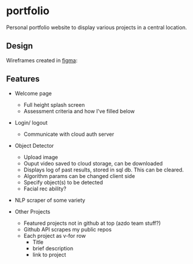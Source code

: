 # portfolio

Personal portfolio website to display various projects in a central location.

## Design

Wireframes created in [figma](https://www.figma.com/file/Qaq9PV9Cn1fr36j4bbsC3l/Portfolio?node-id=0%3A1):

## Features

- Welcome page

  - Full height splash screen
  - Assessment criteria and how I've filled below

- Login/ logout

  - Communicate with cloud auth server

- Object Detector

  - Upload image
  - Ouput video saved to cloud storage, can be downloaded
  - Displays log of past results, stored in sql db. This can be cleared.
  - Algorithm params can be changed client side
  - Specify object(s) to be detected
  - Facial rec ability?

- NLP scraper of some variety

- Other Projects

  - Featured projects not in github at top (azdo team stuff?)
  - Github API scrapes my public repos
  - Each project as v-for row
    - Title
    - brief description
    - link to project
